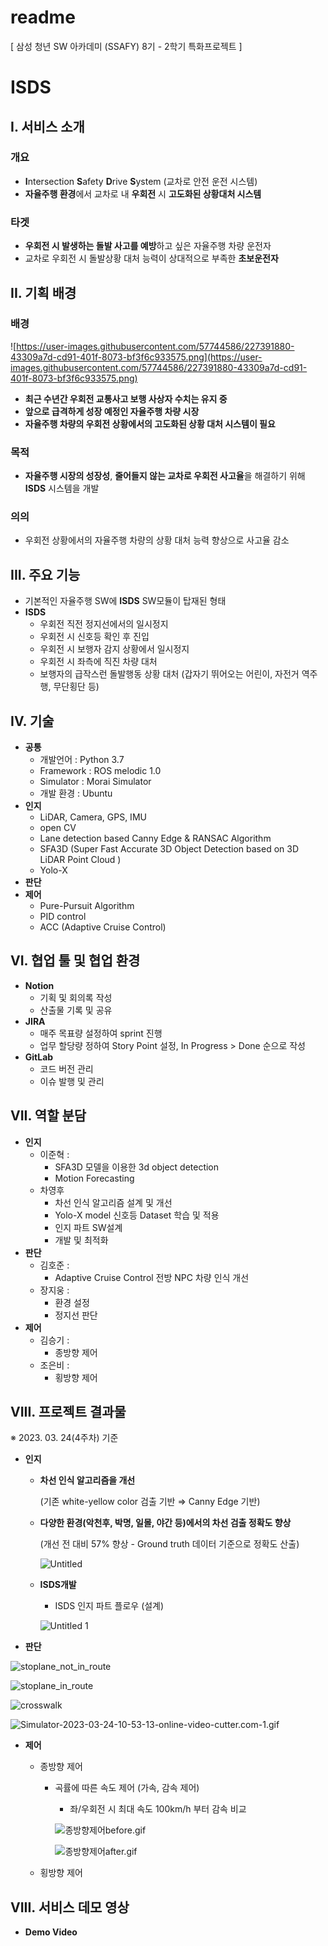 # readme

[ 삼성 청년 SW 아카데미 (SSAFY) 8기 - 2학기 특화프로젝트 ]

# ISDS

## I. 서비스 소개

### 개요

- **I**ntersection **S**afety **D**rive **S**ystem
(교차로 안전 운전 시스템)
- **자율주행 환경**에서 교차로 내 **우회전** 시 **고도화된 상황대처 시스템**

### 타겟

- **우회전 시 발생하는 돌발 사고를 예방**하고 싶은 자율주행 차량 운전자
- 교차로 우회전 시 돌발상황 대처 능력이 상대적으로 부족한 **초보운전자**

## II. 기획 배경

### 배경

![https://user-images.githubusercontent.com/57744586/227391880-43309a7d-cd91-401f-8073-bf3f6c933575.png](https://user-images.githubusercontent.com/57744586/227391880-43309a7d-cd91-401f-8073-bf3f6c933575.png)

- **최근 수년간 우회전 교통사고 보행 사상자 수치는 유지 중**
- **앞으로 급격하게 성장 예정인 자율주행 차량 시장**
- **자율주행 차량의 우회전 상황에서의 고도화된 상황 대처 시스템이 필요**

### 목적

- **자율주행 시장의 성장성**, **줄어들지 않는 교차로 우회전 사고율**을 해결하기 위해 **ISDS** 시스템을 개발

### 의의

- 우회전 상황에서의 자율주행 차량의 상황 대처 능력 향상으로 사고율 감소

## III. 주요 기능

- 기본적인 자율주행 SW에 **ISDS** SW모듈이 탑재된 형태
- **ISDS**
    - 우회전 직전 정지선에서의 일시정지
    - 우회전 시 신호등 확인 후 진입
    - 우회전 시 보행자 감지 상황에서 일시정지
    - 우회전 시 좌측에 직진 차량 대처
    - 보행자의 급작스런 돌발행동 상황 대처 (갑자기 뛰어오는 어린이, 자전거 역주행, 무단횡단 등)

## IV. 기술

- **공통**
    - 개발언어 : Python 3.7
    - Framework : ROS melodic 1.0
    - Simulator : Morai Simulator
    - 개발 환경 : Ubuntu
- **인지**
    - LiDAR, Camera, GPS, IMU
    - open CV
    - Lane detection based Canny Edge & RANSAC Algorithm
    - SFA3D (Super Fast Accurate 3D Object Detection based on 3D LiDAR Point Cloud )
    - Yolo-X
- **판단**
- **제어**
    - Pure-Pursuit Algorithm
    - PID control
    - ACC (Adaptive Cruise Control)

## VI. 협업 툴 및 협업 환경

- **Notion**
    - 기획 및 회의록 작성
    - 산출물 기록 및 공유
- **JIRA**
    - 매주 목표량 설정하여 sprint 진행
    - 업무 할당량 정하여 Story Point 설정, In Progress > Done 순으로 작성
- **GitLab**
    - 코드 버전 관리
    - 이슈 발행 및 관리

## VII. 역할 분담

- **인지**
    - 이준혁 :
        - SFA3D 모델을 이용한 3d object detection
        - Motion Forecasting
    - 차영후
        - 차선 인식 알고리즘 설계 및 개선
        - Yolo-X model 신호등 Dataset 학습 및 적용
        - 인지 파트 SW설계
        - 개발 및 최적화
- **판단**
    - 김호준 :
        - Adaptive Cruise Control 전방 NPC 차량 인식 개선
    - 장지웅 :
        - 환경 설정
        - 정지선 판단
- **제어**
    - 김승기 :
        - 종방향 제어
    - 조은비 :
        - 횡방향 제어

## VIII. 프로젝트 결과물

※ 2023. 03. 24(4주차) 기준

- **인지**
    - **차선 인식 알고리즘을 개선**
        
        (기존 white-yellow color 검출 기반 ⇒ Canny Edge 기반)
        
    - **다양한 환경(악천후, 박명, 일몰, 야간 등)에서의 차선 검출 정확도 향상**
        
        (개선 전 대비 57% 향상 - Ground truth 데이터 기준으로 정확도 산출)
        
        ![Untitled](https://user-images.githubusercontent.com/57744586/227422714-305ae9b9-bfec-4785-acae-e0fc62f344bd.png)
        
    
    - **ISDS개발**
        - ISDS 인지 파트 플로우 (설계)
        
        ![Untitled 1](https://user-images.githubusercontent.com/57744586/227422751-13751cf4-4ded-4c5e-ba56-af9ed3c67db4.png)
        
- **판단**

![stoplane_not_in_route](https://user-images.githubusercontent.com/57744586/227422888-a81cf6ba-c0e2-4668-9c44-710ffed1e685.png)

![stoplane_in_route](https://user-images.githubusercontent.com/57744586/227422916-a4e65b4d-c9b5-47c4-bda3-61d9e5098ced.png)

![crosswalk](https://user-images.githubusercontent.com/57744586/227422936-8fe29cbd-37bd-49f4-8a87-2bf87c4dc14f.png)

![Simulator-2023-03-24-10-53-13-_online-video-cutter.com_-_1_.gif](https://s3.us-west-2.amazonaws.com/secure.notion-static.com/fce67bab-93ab-46ae-ad95-341fc8e9424e/Simulator-2023-03-24-10-53-13-_online-video-cutter.com_-_1_.gif?X-Amz-Algorithm=AWS4-HMAC-SHA256&X-Amz-Content-Sha256=UNSIGNED-PAYLOAD&X-Amz-Credential=AKIAT73L2G45EIPT3X45%2F20230324%2Fus-west-2%2Fs3%2Faws4_request&X-Amz-Date=20230324T042011Z&X-Amz-Expires=86400&X-Amz-Signature=f3c5c3e55d5dd427a039667db1614f8ce431ffd5b2160059ac65e115ba7c081d&X-Amz-SignedHeaders=host&response-content-disposition=filename%3D%22Simulator-2023-03-24-10-53-13-_online-video-cutter.com_-_1_.gif%22&x-id=GetObject)

- **제어**
    - 종방향 제어
        - 곡률에 따른 속도 제어 (가속, 감속 제어)
            - 좌/우회전 시 최대 속도 100km/h 부터 감속 비교
            
            ![종방향제어before.gif](https://s3.us-west-2.amazonaws.com/secure.notion-static.com/4bafa483-0810-4b81-a835-52b6344573ee/%EC%A2%85%EB%B0%A9%ED%96%A5%EC%A0%9C%EC%96%B4before.gif?X-Amz-Algorithm=AWS4-HMAC-SHA256&X-Amz-Content-Sha256=UNSIGNED-PAYLOAD&X-Amz-Credential=AKIAT73L2G45EIPT3X45%2F20230324%2Fus-west-2%2Fs3%2Faws4_request&X-Amz-Date=20230324T042132Z&X-Amz-Expires=86400&X-Amz-Signature=d4b1385a7bcb8c175beae720a131027fde9ffa5528616a5153d10dcfd13c713f&X-Amz-SignedHeaders=host&response-content-disposition=filename%3D%22%25EC%25A2%2585%25EB%25B0%25A9%25ED%2596%25A5%25EC%25A0%259C%25EC%2596%25B4before.gif%22&x-id=GetObject)
            
            
            ![종방향제어after.gif](https://s3.us-west-2.amazonaws.com/secure.notion-static.com/cb47f5e1-17cc-45d5-83f2-f8675869c8e8/%EC%A2%85%EB%B0%A9%ED%96%A5%EC%A0%9C%EC%96%B4after.gif?X-Amz-Algorithm=AWS4-HMAC-SHA256&X-Amz-Content-Sha256=UNSIGNED-PAYLOAD&X-Amz-Credential=AKIAT73L2G45EIPT3X45%2F20230324%2Fus-west-2%2Fs3%2Faws4_request&X-Amz-Date=20230324T042202Z&X-Amz-Expires=86400&X-Amz-Signature=b841a980e04fc1cb61b3429f2249e9d0be660a44a7e2560b4edf46bd2c2ea248&X-Amz-SignedHeaders=host&response-content-disposition=filename%3D%22%25EC%25A2%2585%25EB%25B0%25A9%25ED%2596%25A5%25EC%25A0%259C%25EC%2596%25B4after.gif%22&x-id=GetObject)
            
    - 횡방향 제어

## VIII. 서비스 데모 영상

- **Demo Video**
